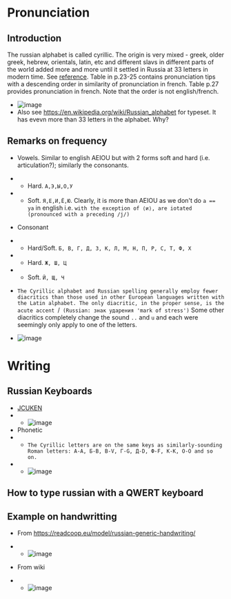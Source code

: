 # Pronunciation
## Introduction
The russian alphabet is called cyrillic. The origin is very mixed - greek, older greek, hebrew, orientals, latin, etc and different slavs in different parts of the world added more and more until it settled in Russia at 33 letters in modern time. See [reference](https://en.wikipedia.org/wiki/Russian_alphabet#/media/File:Historical_evolution_of_the_Russian_Cyrillic_alphabet,_until_the_19th_century_(Grech).jpg). Table in p.23-25 contains pronunciation tips with a descending order in similarity of pronunciation in french. Table p.27 provides pronunciation in french. Note that the order is not english/french.
* ![image](https://github.com/jhmlam/Russian/assets/33080741/fcd974fe-2202-45c0-883f-6b4a5759430b)
* Also see https://en.wikipedia.org/wiki/Russian_alphabet for typeset. It has evevn more than 33 letters in the alphabet. Why?



## Remarks on frequency
* Vowels. Similar to english AEIOU but with 2 forms soft and hard (i.e. articulation?); similarly the consonants. 
* * Hard. `А,Э,Ы,О,У`
* * Soft. `Я,Е,И,Ё,Ю`. Clearly, it is more than AEIOU as we don't do `a == ya` in english i.e. `with the exception of ⟨и⟩, are iotated (pronounced with a preceding /j/)`

* Consonant
* * Hard/Soft. `Б, В, Г,
Д, З, К,
Л, М, Н,
П, Р, С,
Т, Ф, Х`
* * Hard. `Ж, Ш, Ц`
* * Soft. `Й, Щ, Ч`

* `The Cyrillic alphabet and Russian spelling generally employ fewer diacritics than those used in other European languages written with the Latin alphabet. The only diacritic, in the proper sense, is the acute accent `/` (Russian: знак ударения 'mark of stress')` Some other diacritics completely change the sound `..` and `u` and each were seemingly only apply to one of the letters. 

* ![image](https://github.com/jhmlam/Russian/assets/33080741/88df8360-c030-4c0c-b952-a7a5d203c9ab)


# Writing
## Russian Keyboards
* [JCUKEN](https://en.wikipedia.org/wiki/JCUKEN)
* * ![image](https://github.com/jhmlam/Russian/assets/33080741/3cea6385-b95e-4db3-8f37-1e5b1e73e587)
* Phonetic 
* * `The Cyrillic letters are on the same keys as similarly-sounding Roman letters: А-A, Б-B, В-V, Г-G, Д-D, Ф-F, К-K, О-O and so on.`
* * ![image](https://github.com/jhmlam/Russian/assets/33080741/20d9f9b0-6ca2-4d01-973a-4a562acb9538)

## How to type russian with a QWERT keyboard


## Example on handwritting
* From https://readcoop.eu/model/russian-generic-handwriting/
* * ![image](https://github.com/jhmlam/Russian/assets/33080741/181627a2-0e3b-41e5-b4b9-cbcb447c795c)

* From wiki
* * ![image](https://github.com/jhmlam/Russian/assets/33080741/dfe22ef1-4d98-4236-9de0-11f13140627f)
